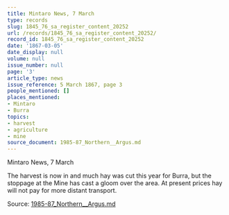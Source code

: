 ```yaml
---
title: Mintaro News, 7 March
type: records
slug: 1845_76_sa_register_content_20252
url: /records/1845_76_sa_register_content_20252/
record_id: 1845_76_sa_register_content_20252
date: '1867-03-05'
date_display: null
volume: null
issue_number: null
page: '3'
article_type: news
issue_reference: 5 March 1867, page 3
people_mentioned: []
places_mentioned:
- Mintaro
- Burra
topics:
- harvest
- agriculture
- mine
source_document: 1985-87_Northern__Argus.md
---
```


Mintaro News, 7 March

The harvest is now in and much hay was cut this year for Burra, but the stoppage at the Mine has cast a gloom over the area.  At present prices hay will not pay for more distant transport.

Source: [1985-87_Northern__Argus.md](/downloads/markdown/1985-87_Northern__Argus.md)
